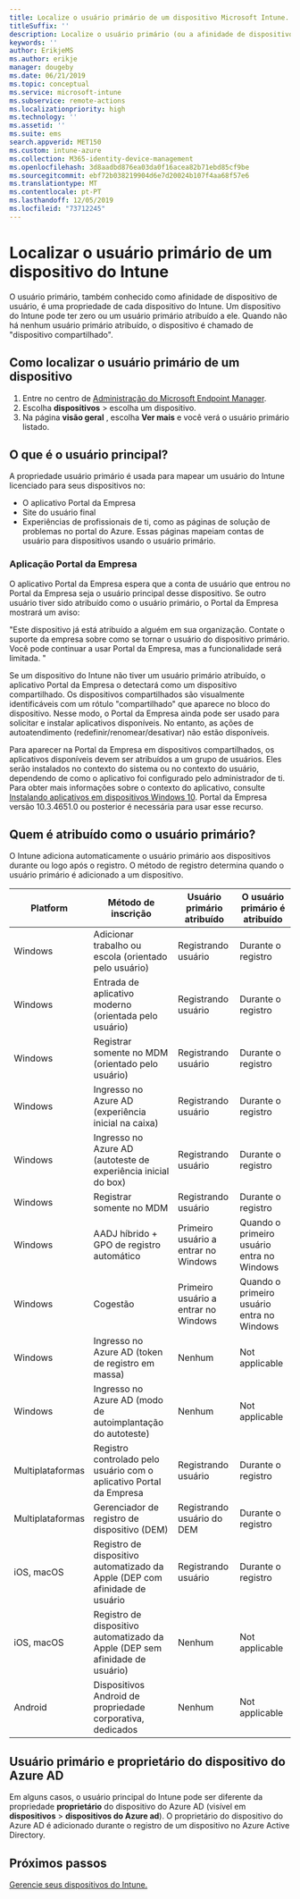 ```yaml
---
title: Localize o usuário primário de um dispositivo Microsoft Intune.
titleSuffix: ''
description: Localize o usuário primário (ou a afinidade de dispositivo de usuário) de um dispositivo do Intune.
keywords: ''
author: ErikjeMS
ms.author: erikje
manager: dougeby
ms.date: 06/21/2019
ms.topic: conceptual
ms.service: microsoft-intune
ms.subservice: remote-actions
ms.localizationpriority: high
ms.technology: ''
ms.assetid: ''
ms.suite: ems
search.appverid: MET150
ms.custom: intune-azure
ms.collection: M365-identity-device-management
ms.openlocfilehash: 3d8aadbd876ea03da0f16acea82b71ebd85cf9be
ms.sourcegitcommit: ebf72b038219904d6e7d20024b107f4aa68f57e6
ms.translationtype: MT
ms.contentlocale: pt-PT
ms.lasthandoff: 12/05/2019
ms.locfileid: "73712245"
---
```

# <a name="find-the-primary-user-of-an-intune-device"></a>Localizar o usuário primário de um dispositivo do Intune

O usuário primário, também conhecido como afinidade de dispositivo de usuário, é uma propriedade de cada dispositivo do Intune. Um dispositivo do Intune pode ter zero ou um usuário primário atribuído a ele. Quando não há nenhum usuário primário atribuído, o dispositivo é chamado de "dispositivo compartilhado".

## <a name="how-to-find-a-devices-primary-user"></a>Como localizar o usuário primário de um dispositivo

1. Entre no centro de [Administração do Microsoft Endpoint Manager](https://go.microsoft.com/fwlink/?linkid=2109431).
2. Escolha **dispositivos** > escolha um dispositivo.
3. Na página **visão geral** , escolha **Ver mais** e você verá o usuário primário listado.

## <a name="what-is-the-primary-user"></a>O que é o usuário principal?
A propriedade usuário primário é usada para mapear um usuário do Intune licenciado para seus dispositivos no:
- O aplicativo Portal da Empresa
- Site do usuário final
- Experiências de profissionais de ti, como as páginas de solução de problemas no portal do Azure. Essas páginas mapeiam contas de usuário para dispositivos usando o usuário primário.    

### <a name="company-portal-app"></a>Aplicação Portal da Empresa
O aplicativo Portal da Empresa espera que a conta de usuário que entrou no Portal da Empresa seja o usuário principal desse dispositivo. Se outro usuário tiver sido atribuído como o usuário primário, o Portal da Empresa mostrará um aviso:

"Este dispositivo já está atribuído a alguém em sua organização. Contate o suporte da empresa sobre como se tornar o usuário do dispositivo primário. Você pode continuar a usar Portal da Empresa, mas a funcionalidade será limitada. "

Se um dispositivo do Intune não tiver um usuário primário atribuído, o aplicativo Portal da Empresa o detectará como um dispositivo compartilhado. Os dispositivos compartilhados são visualmente identificáveis com um rótulo "compartilhado" que aparece no bloco do dispositivo. Nesse modo, o Portal da Empresa ainda pode ser usado para solicitar e instalar aplicativos disponíveis. No entanto, as ações de autoatendimento (redefinir/renomear/desativar) não estão disponíveis.  

Para aparecer na Portal da Empresa em dispositivos compartilhados, os aplicativos disponíveis devem ser atribuídos a um grupo de usuários. Eles serão instalados no contexto do sistema ou no contexto do usuário, dependendo de como o aplicativo foi configurado pelo administrador de ti. Para obter mais informações sobre o contexto do aplicativo, consulte [Instalando aplicativos em dispositivos Windows 10](../apps/apps-windows-10-app-deploy.md). Portal da Empresa versão 10.3.4651.0 ou posterior é necessária para usar esse recurso.


## <a name="who-is-assigned-as-the-primary-user"></a>Quem é atribuído como o usuário primário?
O Intune adiciona automaticamente o usuário primário aos dispositivos durante ou logo após o registro. O método de registro determina quando o usuário primário é adicionado a um dispositivo.

| Platform | Método de inscrição | Usuário primário atribuído | O usuário primário é atribuído |
| ---- | ---- | ---- | ---- |
| Windows | Adicionar trabalho ou escola (orientado pelo usuário) | Registrando usuário | Durante o registro |   
| Windows | Entrada de aplicativo moderno (orientada pelo usuário) | Registrando usuário | Durante o registro | 
| Windows | Registrar somente no MDM (orientado pelo usuário) | Registrando usuário | Durante o registro | 
| Windows | Ingresso no Azure AD (experiência inicial na caixa) | Registrando usuário | Durante o registro | 
| Windows | Ingresso no Azure AD (autoteste de experiência inicial do box) | Registrando usuário | Durante o registro | 
| Windows | Registrar somente no MDM | Registrando usuário | Durante o registro | 
| Windows | AADJ híbrido + GPO de registro automático | Primeiro usuário a entrar no Windows | Quando o primeiro usuário entra no Windows| 
| Windows | Cogestão | Primeiro usuário a entrar no Windows | Quando o primeiro usuário entra no Windows | 
| Windows | Ingresso no Azure AD (token de registro em massa) | Nenhum | Not applicable | 
| Windows | Ingresso no Azure AD (modo de autoimplantação do autoteste) | Nenhum | Not applicable | 
| Multiplataformas | Registro controlado pelo usuário com o aplicativo Portal da Empresa | Registrando usuário | Durante o registro |
| Multiplataformas | Gerenciador de registro de dispositivo (DEM) | Registrando usuário do DEM | Durante o registro |
| iOS, macOS | Registro de dispositivo automatizado da Apple (DEP com afinidade de usuário | Registrando usuário | Durante o registro |
| iOS, macOS | Registro de dispositivo automatizado da Apple (DEP sem afinidade de usuário) | Nenhum | Not applicable |
| Android | Dispositivos Android de propriedade corporativa, dedicados | Nenhum | Not applicable |

## <a name="primary-user-and-azure-ad-device-owner"></a>Usuário primário e proprietário do dispositivo do Azure AD
Em alguns casos, o usuário principal do Intune pode ser diferente da propriedade **proprietário** do dispositivo do Azure AD (visível em **dispositivos** > **dispositivos do Azure ad**). O proprietário do dispositivo do Azure AD é adicionado durante o registro de um dispositivo no Azure Active Directory.

## <a name="next-steps"></a>Próximos passos
[Gerencie seus dispositivos do Intune.](device-management.md)
